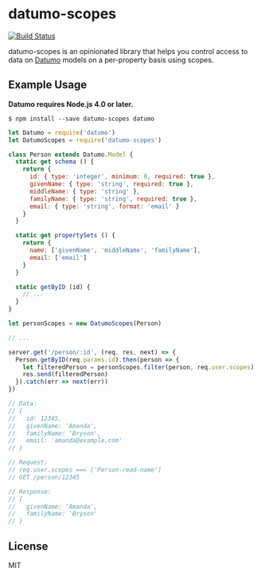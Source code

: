 # datumo-scopes

[![Build Status](https://travis-ci.org/vsimonian/datumo-scopes.svg?branch=master)](https://travis-ci.org/vsimonian/datumo-scopes)

datumo-scopes is an opinionated library that helps you control access to data on
[Datumo][datumo] models on a per-property basis using scopes.

## Example Usage

**Datumo requires Node.js 4.0 or later.**

```
$ npm install --save datumo-scopes datumo
```

```javascript
let Datumo = require('datumo')
let DatumoScopes = require('datumo-scopes')

class Person extends Datumo.Model {
  static get schema () {
    return {
      id: { type: 'integer', minimum: 0, required: true },
      givenName: { type: 'string', required: true },
      middleName: { type: 'string' },
      familyName: { type: 'string', required: true },
      email: { type: 'string', format: 'email' }
    }
  }

  static get propertySets () {
    return {
      name: ['givenName', 'middleName', 'familyName'],
      email: ['email']
    }
  }

  static getByID (id) {
    // ...
  }
}

let personScopes = new DatumoScopes(Person)

// ...

server.get('/person/:id', (req, res, next) => {
  Person.getByID(req.params.id).then(person => {
    let filteredPerson = personScopes.filter(person, req.user.scopes)
    res.send(filteredPerson)
  }).catch(err => next(err))
})

// Data:
// {
//   id: 12345,
//   givenName: 'Amanda',
//   familyName: 'Bryson',
//   email: 'amanda@example.com'
// }

// Request:
// req.user.scopes === ['Person-read-name']
// GET /person/12345

// Response:
// {
//   givenName: 'Amanda',
//   familyName: 'Bryson'
// }
```

## License

MIT

[datumo]: https://github.com/vsimonian/datumo
